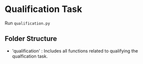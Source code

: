 # Qualification Task


Run ```qualification.py```

## Folder Structure 
* 'qualification' : Includes all functions related to qualifying the qualfication task.
